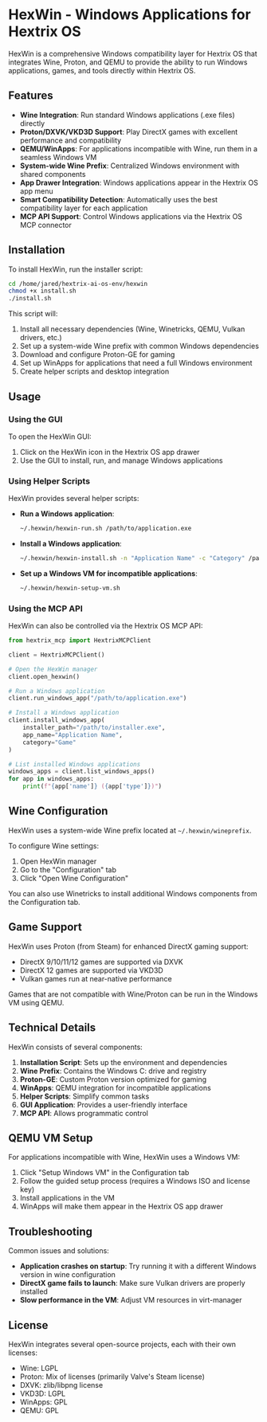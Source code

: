 # HexWin - Windows Applications for Hextrix OS

HexWin is a comprehensive Windows compatibility layer for Hextrix OS that integrates Wine, Proton, and QEMU to provide the ability to run Windows applications, games, and tools directly within Hextrix OS.

## Features

- **Wine Integration**: Run standard Windows applications (.exe files) directly
- **Proton/DXVK/VKD3D Support**: Play DirectX games with excellent performance and compatibility
- **QEMU/WinApps**: For applications incompatible with Wine, run them in a seamless Windows VM
- **System-wide Wine Prefix**: Centralized Windows environment with shared components
- **App Drawer Integration**: Windows applications appear in the Hextrix OS app menu
- **Smart Compatibility Detection**: Automatically uses the best compatibility layer for each application
- **MCP API Support**: Control Windows applications via the Hextrix OS MCP connector

## Installation

To install HexWin, run the installer script:

```bash
cd /home/jared/hextrix-ai-os-env/hexwin
chmod +x install.sh
./install.sh
```

This script will:
1. Install all necessary dependencies (Wine, Winetricks, QEMU, Vulkan drivers, etc.)
2. Set up a system-wide Wine prefix with common Windows dependencies
3. Download and configure Proton-GE for gaming
4. Set up WinApps for applications that need a full Windows environment
5. Create helper scripts and desktop integration

## Usage

### Using the GUI

To open the HexWin GUI:

1. Click on the HexWin icon in the Hextrix OS app drawer
2. Use the GUI to install, run, and manage Windows applications

### Using Helper Scripts

HexWin provides several helper scripts:

- **Run a Windows application**:
  ```bash
  ~/.hexwin/hexwin-run.sh /path/to/application.exe
  ```

- **Install a Windows application**:
  ```bash
  ~/.hexwin/hexwin-install.sh -n "Application Name" -c "Category" /path/to/installer.exe
  ```

- **Set up a Windows VM for incompatible applications**:
  ```bash
  ~/.hexwin/hexwin-setup-vm.sh
  ```

### Using the MCP API

HexWin can also be controlled via the Hextrix OS MCP API:

```python
from hextrix_mcp import HextrixMCPClient

client = HextrixMCPClient()

# Open the HexWin manager
client.open_hexwin()

# Run a Windows application
client.run_windows_app("/path/to/application.exe")

# Install a Windows application
client.install_windows_app(
    installer_path="/path/to/installer.exe",
    app_name="Application Name",
    category="Game"
)

# List installed Windows applications
windows_apps = client.list_windows_apps()
for app in windows_apps:
    print(f"{app['name']} ({app['type']})")
```

## Wine Configuration

HexWin uses a system-wide Wine prefix located at `~/.hexwin/wineprefix`.

To configure Wine settings:
1. Open HexWin manager
2. Go to the "Configuration" tab
3. Click "Open Wine Configuration"

You can also use Winetricks to install additional Windows components from the Configuration tab.

## Game Support

HexWin uses Proton (from Steam) for enhanced DirectX gaming support:

- DirectX 9/10/11/12 games are supported via DXVK
- DirectX 12 games are supported via VKD3D
- Vulkan games run at near-native performance

Games that are not compatible with Wine/Proton can be run in the Windows VM using QEMU.

## Technical Details

HexWin consists of several components:

1. **Installation Script**: Sets up the environment and dependencies
2. **Wine Prefix**: Contains the Windows C: drive and registry
3. **Proton-GE**: Custom Proton version optimized for gaming
4. **WinApps**: QEMU integration for incompatible applications
5. **Helper Scripts**: Simplify common tasks
6. **GUI Application**: Provides a user-friendly interface
7. **MCP API**: Allows programmatic control

## QEMU VM Setup

For applications incompatible with Wine, HexWin uses a Windows VM:

1. Click "Setup Windows VM" in the Configuration tab
2. Follow the guided setup process (requires a Windows ISO and license key)
3. Install applications in the VM
4. WinApps will make them appear in the Hextrix OS app drawer

## Troubleshooting

Common issues and solutions:

- **Application crashes on startup**: Try running it with a different Windows version in wine configuration
- **DirectX game fails to launch**: Make sure Vulkan drivers are properly installed
- **Slow performance in the VM**: Adjust VM resources in virt-manager

## License

HexWin integrates several open-source projects, each with their own licenses:

- Wine: LGPL
- Proton: Mix of licenses (primarily Valve's Steam license)
- DXVK: zlib/libpng license
- VKD3D: LGPL
- WinApps: GPL
- QEMU: GPL 